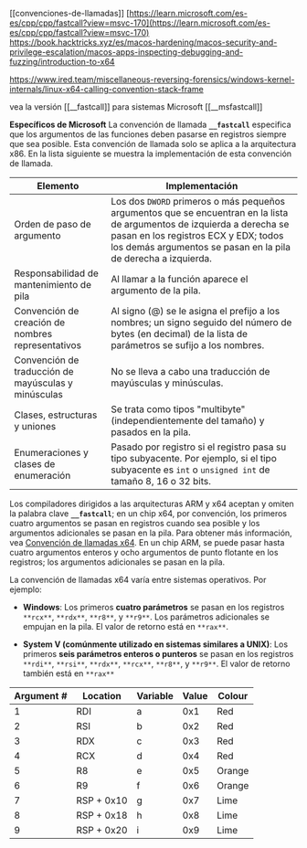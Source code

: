[[convenciones-de-llamadas]]
[https://learn.microsoft.com/es-es/cpp/cpp/fastcall?view=msvc-170](https://learn.microsoft.com/es-es/cpp/cpp/fastcall?view=msvc-170)
https://book.hacktricks.xyz/es/macos-hardening/macos-security-and-privilege-escalation/macos-apps-inspecting-debugging-and-fuzzing/introduction-to-x64

https://www.ired.team/miscellaneous-reversing-forensics/windows-kernel-internals/linux-x64-calling-convention-stack-frame

vea la versión [[__fastcall]] para sistemas Microsoft [[__msfastcall]]

**Específicos de Microsoft**
La convención de llamada **`__fastcall`** especifica que los argumentos de las funciones deben pasarse en registros siempre que sea posible. Esta convención de llamada solo se aplica a la arquitectura x86. En la lista siguiente se muestra la implementación de esta convención de llamada.

|Elemento|Implementación|
|---|---|
|Orden de paso de argumento|Los dos `DWORD` primeros o más pequeños argumentos que se encuentran en la lista de argumentos de izquierda a derecha se pasan en los registros ECX y EDX; todos los demás argumentos se pasan en la pila de derecha a izquierda.|
|Responsabilidad de mantenimiento de pila|Al llamar a la función aparece el argumento de la pila.|
|Convención de creación de nombres representativos|Al signo (@) se le asigna el prefijo a los nombres; un signo seguido del número de bytes (en decimal) de la lista de parámetros se sufijo a los nombres.|
|Convención de traducción de mayúsculas y minúsculas|No se lleva a cabo una traducción de mayúsculas y minúsculas.|
|Clases, estructuras y uniones|Se trata como tipos "multibyte" (independientemente del tamaño) y pasados en la pila.|
|Enumeraciones y clases de enumeración|Pasado por registro si el registro pasa su tipo subyacente. Por ejemplo, si el tipo subyacente es `int` o `unsigned int` de tamaño 8, 16 o 32 bits.|
Los compiladores dirigidos a las arquitecturas ARM y x64 aceptan y omiten la palabra clave **`__fastcall`**; en un chip x64, por convención, los primeros cuatro argumentos se pasan en registros cuando sea posible y los argumentos adicionales se pasan en la pila. Para obtener más información, vea [Convención de llamadas x64](https://learn.microsoft.com/es-es/cpp/build/x64-calling-convention?view=msvc-170). En un chip ARM, se puede pasar hasta cuatro argumentos enteros y ocho argumentos de punto flotante en los registros; los argumentos adicionales se pasan en la pila.

La convención de llamadas x64 varía entre sistemas operativos. Por ejemplo:
- **Windows**: Los primeros **cuatro parámetros** se pasan en los registros `**rcx**`, `**rdx**`, `**r8**`, y `**r9**`. Los parámetros adicionales se empujan en la pila. El valor de retorno está en `**rax**`.

- **System V (comúnmente utilizado en sistemas similares a UNIX)**: Los primeros **seis parámetros enteros o punteros** se pasan en los registros `**rdi**`, `**rsi**`, `**rdx**`, `**rcx**`, `**r8**`, y `**r9**`. El valor de retorno también está en `**rax**`

| Argument # | Location   | Variable | Value | Colour |
| ---------- | ---------- | -------- | ----- | ------ |
| 1          | RDI        | a        | 0x1   | Red    |
| 2          | RSI        | b        | 0x2   | Red    |
| 3          | RDX        | c        | 0x3   | Red    |
| 4          | RCX        | d        | 0x4   | Red    |
| 5          | R8         | e        | 0x5   | Orange |
| 6          | R9         | f        | 0x6   | Orange |
| 7          | RSP + 0x10 | g        | 0x7   | Lime   |
| 8          | RSP + 0x18 | h        | 0x8   | Lime   |
| 9          | RSP + 0x20 | i        | 0x9   | Lime   |